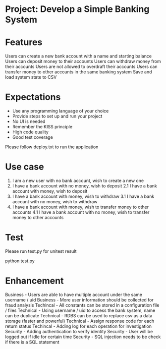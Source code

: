 # Project: Develop a Simple Banking System

# Features
Users can create a new bank account with a name and starting balance
Users can deposit money to their accounts
Users can withdraw money from their accounts
Users are not allowed to overdraft their accounts
Users can transfer money to other accounts in the same banking system
Save and load system state to CSV

# Expectations
- Use any programming language of your choice
- Provide steps to set up and run your project
- No UI is needed
- Remember the KISS principle
- High code quality
- Good test coverage

Please follow deploy.txt to run the application

# Use case
1.    I am a new user with no bank account, wish to create a new one
2.    I have a bank account with no money, wish to deposit 
2.1   I have a bank account with money, wish to deposit
3.    I have a bank account with money, wish to withdraw
3.1   I have a bank account with no money, wish to withdraw
4.    I have a bank account with money, wish to transfer money to other accounts
4.1   I have a bank account with no money, wish to transfer money to other accounts

# Test
Please run test.py for unitest result

python test.py

# Enhancement
Business - Users are able to have multiple account under the same username / uid
Business - More user information should be collected for fraud analysis
Techincal - All constants can be stored in a configuration file / files
Technical - Using username / uid to access the bank system, name can be duplicate
Technical - RDBS can be used to replace csv as a data storage (faster and powerful)
Technical - Assign response code for each return status
Techincal - Adding log for each operation for investigation 
Security - Adding authentication to verify identity
Security - User will be logged out if idle for certain time
Security - SQL injection needs to be check if there is a SQL statement

